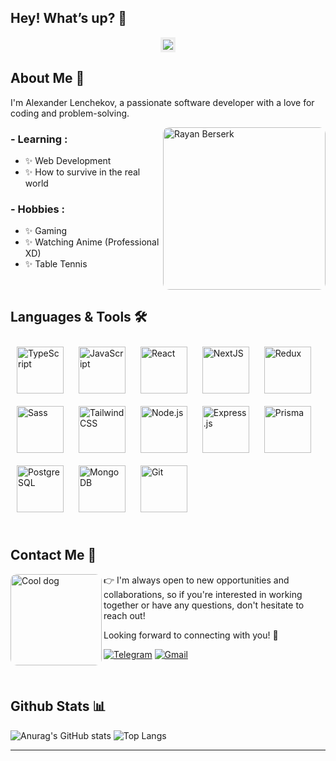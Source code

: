 ## Hey! What’s up? 👋

<div align="center">
<img src="https://i.pinimg.com/originals/4a/fc/9b/4afc9b072b54a7e23b750bccf5d941cc.gif" style='border: 4px solid #eee' />
</div>

## About Me 💬

I'm Alexander Lenchekov, a passionate software developer with a love for coding and problem-solving.

<img height="260" alt="Rayan Berserk"  src="https://i.pinimg.com/564x/54/ef/c2/54efc256367e97a78be750e2ed903f0c.jpg" align="right" style='border-radius: 10px;'>

### - Learning :

- ✨ Web Development
- ✨ How to survive in the real world

### - Hobbies :

- ✨ Gaming
- ✨ Watching Anime (Professional XD)
- ✨ Table Tennis

<br/>

## Languages & Tools 🛠

<div align="left">
<a href="https://www.typescriptlang.org/" target="_blank"><img style="margin: 10px" src="https://profilinator.rishav.dev/skills-assets/typescript-original.svg" alt="TypeScript" height="75" /></a>
<a href="https://www.javascript.com/" target="_blank"><img style="margin: 10px" src="https://profilinator.rishav.dev/skills-assets/javascript-original.svg" alt="JavaScript" height="75" /></a>
<a href="https://reactjs.org/" target="_blank"><img style="margin: 10px" src="https://profilinator.rishav.dev/skills-assets/react-original-wordmark.svg" alt="React" height="75" /></a>
<a href="https://nextjs.org/" target="_blank"><img style="margin: 10px" src="https://profilinator.rishav.dev/skills-assets/nextjs.png" alt="NextJS" height="75" /></a>
<a href="https://redux.js.org/" target="_blank"><img style="margin: 10px" src="https://profilinator.rishav.dev/skills-assets/redux-original.svg" alt="Redux" height="75" /></a> 
<a href="https://sass-lang.com/" target="_blank"><img style="margin: 10px" src="https://profilinator.rishav.dev/skills-assets/sass-original.svg" alt="Sass" height="75" /></a>
<a href="https://www.tailwindcss.com/" target="_blank"><img style="margin: 10px" src="https://profilinator.rishav.dev/skills-assets/tailwindcss.svg" alt="Tailwind CSS" height="75" /></a>
<a href="https://nodejs.org/" target="_blank"><img style="margin: 10px" src="https://profilinator.rishav.dev/skills-assets/nodejs-original-wordmark.svg" alt="Node.js" height="75" /></a>
<a href="https://expressjs.com/" target="_blank"><img style="margin: 10px" src="https://profilinator.rishav.dev/skills-assets/express-original-wordmark.svg" alt="Express.js" height="75" /></a>
<a href="https://www.prisma.io/" target="_blank"><img style="margin: 10px" src="https://profilinator.rishav.dev/skills-assets/prisma.png" alt="Prisma" height="75" /></a>
<a href="https://www.postgresql.org/" target="_blank"><img style="margin: 10px" src="https://profilinator.rishav.dev/skills-assets/postgresql-original-wordmark.svg" alt="PostgreSQL" height="75" /></a>
<a href="https://www.mongodb.com/" target="_blank"><img style="margin: 10px" src="https://profilinator.rishav.dev/skills-assets/mongodb-original-wordmark.svg" alt="MongoDB" height="75" /></a>
<a href="https://github.com/" target="_blank"><img style="margin: 10px" src="https://profilinator.rishav.dev/skills-assets/git-scm-icon.svg" alt="Git" height="75" /></a>
</div>
<br/>

## Contact Me 🤝

<img width="146" alt="Cool dog" align="left" src="https://i.pinimg.com/564x/e3/73/98/e3739866d8f6edf3062f8b239c82ccc2.jpg" style='border-radius: 10px'>

👉 I'm always open to new opportunities and collaborations, so if you're interested in working together or have any questions, don't hesitate to reach out!

Looking forward to connecting with you! 🚀

[![Telegram](https://img.shields.io/badge/Telegram-2CA5E0?style=for-the-badge&logo=telegram&logoColor=white)](https://t.me/xx_alex_lllenchenkov_xx)
[![Gmail](https://img.shields.io/badge/Gmail-D14836?style=for-the-badge&logo=gmail&logoColor=white)](mailto:lenchekov.a.d@gmail.com)

<br/>

## Github Stats 📊

![Anurag's GitHub stats](https://github-readme-stats.vercel.app/api?username=AlexxLen&show_icons=true&hide_rank=true&hide_title=true&theme=transparent)
![Top Langs](https://github-readme-stats.vercel.app/api/top-langs/?username=AlexxLen&layout=compact&theme=transparent)

---
